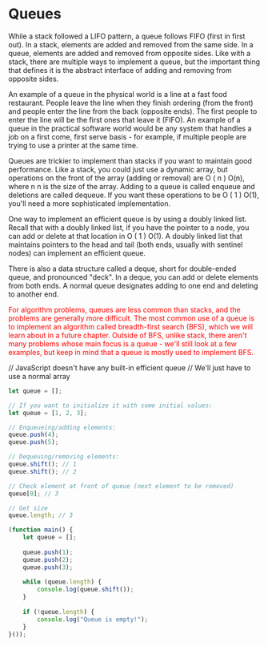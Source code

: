 # Queues

While a stack followed a LIFO pattern, a queue follows FIFO (first in first out). In a stack, elements are added and removed from the same side. In a queue, elements are added and removed from opposite sides. Like with a stack, there are multiple ways to implement a queue, but the important thing that defines it is the abstract interface of adding and removing from opposite sides.

An example of a queue in the physical world is a line at a fast food restaurant. People leave the line when they finish ordering (from the front) and people enter the line from the back (opposite ends). The first people to enter the line will be the first ones that leave it (FIFO). An example of a queue in the practical software world would be any system that handles a job on a first come, first serve basis - for example, if multiple people are trying to use a printer at the same time.

Queues are trickier to implement than stacks if you want to maintain good performance. Like a stack, you could just use a dynamic array, but operations on the front of the array (adding or removal) are 
O
(
n
)
O(n), where 
n
n is the size of the array. Adding to a queue is called enqueue and deletions are called dequeue. If you want these operations to be 
O
(
1
)
O(1), you'll need a more sophisticated implementation.

One way to implement an efficient queue is by using a doubly linked list. Recall that with a doubly linked list, if you have the pointer to a node, you can add or delete at that location in 
O
(
1
)
O(1). A doubly linked list that maintains pointers to the head and tail (both ends, usually with sentinel nodes) can implement an efficient queue.

There is also a data structure called a deque, short for double-ended queue, and pronounced "deck". In a deque, you can add or delete elements from both ends. A normal queue designates adding to one end and deleting to another end.

<span style="color: red;">For algorithm problems, queues are less common than stacks, and the problems are generally more difficult. The most common use of a queue is to implement an algorithm called breadth-first search (BFS), which we will learn about in a future chapter. Outside of BFS, unlike stack, there aren't many problems whose main focus is a queue - we'll still look at a few examples, but keep in mind that a queue is mostly used to implement BFS.</span> 


// JavaScript doesn't have any built-in efficient queue
// We'll just have to use a normal array
```javascript
let queue = [];

// If you want to initialize it with some initial values:
let queue = [1, 2, 3];

// Enqueueing/adding elements:
queue.push(4);
queue.push(5);

// Dequeuing/removing elements:
queue.shift(); // 1
queue.shift(); // 2

// Check element at front of queue (next element to be removed)
queue[0]; // 3

// Get size
queue.length; // 3
```

```javascript
(function main() {
    let queue = [];
    
    queue.push(1);
    queue.push(2);
    queue.push(3);
    
    while (queue.length) {
        console.log(queue.shift());
    }
    
    if (!queue.length) {
        console.log("Queue is empty!");
    }
}());
```





